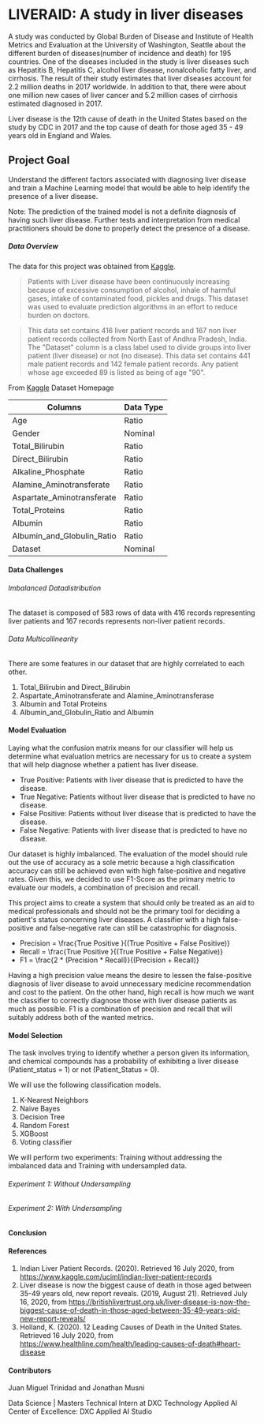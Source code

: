 # LIVERAID: A study in liver diseases

A study was conducted by Global Burden of Disease and Institute of Health Metrics and Evaluation at the University of Washington, Seattle about the different burden of diseases(number of incidence and death) for 195 countries. One of the diseases included in the study is liver diseases such as Hepatitis B, Hepatitis C, alcohol liver disease, nonalcoholic fatty liver, and cirrhosis. The result of their study estimates that liver diseases account for 2.2 million deaths in 2017 worldwide. In addition to that, there were about one million new cases of liver cancer and 5.2 million cases of cirrhosis estimated diagnosed in 2017.

Liver disease is the 12th cause of death in the United States based on the study by CDC in 2017 and the top cause of death for those aged 35 - 49 years old in England and Wales.


## Project Goal
Understand the different factors associated with diagnosing liver disease and train a Machine Learning model that would be able to help identify the presence of a liver disease.

Note: The prediction of the trained model is not a definite diagnosis of having such liver disease. Further tests and interpretation from medical practitioners should be done to properly detect the presence of a disease.

##### Data Overview
The data for this project was obtained from [Kaggle](https://www.kaggle.com/uciml/indian-liver-patient-records).

> Patients with Liver disease have been continuously increasing because of excessive consumption of alcohol, inhale of harmful gases, intake of contaminated food, pickles and drugs. This dataset was used to evaluate prediction algorithms in an effort to reduce burden on doctors.

>This data set contains 416 liver patient records and 167 non liver patient records collected from North East of Andhra Pradesh, India. The "Dataset" column is a class label used to divide groups into liver patient (liver disease) or not (no disease). This data set contains 441 male patient records and 142 female patient records.
Any patient whose age exceeded 89 is listed as being of age "90".

From [Kaggle](https://www.kaggle.com/uciml/indian-liver-patient-records) Dataset Homepage

| Columns                    | Data Type   |
|----------------------------|-------------|
| Age                        | Ratio     |
| Gender                     | Nominal |
| Total_Bilirubin            | Ratio            |
| Direct_Bilirubin           | Ratio            |
| Alkaline_Phosphate         | Ratio            |
| Alamine_Aminotransferate   | Ratio            |
| Aspartate_Aminotransferate | Ratio            |
| Total_Proteins             | Ratio            |
| Albumin                    | Ratio            |
| Albumin_and_Globulin_Ratio | Ratio            |
| Dataset                    | Nominal            |

#### Data Challenges
###### Imbalanced Datadistribution
The dataset is composed of 583 rows of data with 416 records representing liver patients and 167 records represents non-liver patient records. 

###### Data Multicollinearity
There are some features in our dataset that are highly correlated to each other.
1. Total_Bilirubin and Direct_Bilirubin
2. Aspartate_Aminotransferate and Alamine_Aminotransferase
3. Albumin and Total Proteins
4. Albumin_and_Globulin_Ratio and Albumin

#### Model Evaluation
Laying what the confusion matrix means for our classifier will help us determine what evaluation metrics are necessary for us to create a system that will help diagnose whether a patient has liver disease.

* True Positive: Patients with liver disease that is predicted to have the disease.
* True Negative: Patients without liver disease that is predicted to have no disease.
* False Positive: Patients without liver disease that is predicted to have the disease.
* False Negative: Patients with liver disease that is predicted to have no disease.

Our dataset is highly imbalanced. The evaluation of the model should rule out the use of accuracy as a sole metric because a high classification accuracy can still be achieved even with high false-positive and negative rates. Given this, we decided to use F1-Score as the primary metric to evaluate our models, a combination of precision and recall.

This project aims to create a system that should only be treated as an aid to medical professionals and should not be the primary tool for deciding a patient's status concerning liver diseases. A classifier with a high false-positive and false-negative rate can still be catastrophic for diagnosis.

* Precision =  \frac{True Positive }{(True Positive + False Positive)}
* Recall =  \frac{True Positive }{(True Positive + False Negative)}
* F1 =  \frac{2 * (Precision * Recall)}{(Precision + Recall)}

Having a high precision value means the desire to lessen the false-positive diagnosis of liver disease to avoid unnecessary medicine recommendation and cost to the patient. On the other hand, high recall is how much we want the classifier to correctly diagnose those with liver disease patients as much as possible. F1 is a combination of precision and recall that will suitably address both of the wanted metrics.

#### Model Selection
The task involves trying to identify whether a person given its information, and chemical compounds has a probability of exhibiting a liver disease (Patient_status = 1) or not (Patient_Status = 0).

We will use the following classification models.

1. K-Nearest Neighbors
2. Naive Bayes
3. Decision Tree
4. Random Forest
5. XGBoost
6. Voting classifier

We will perform two experiments: Training without addressing the imbalanced data and Training with undersampled data.

###### Experiment 1: Without Undersampling

###### Experiment 2: With Undersampling

#### Conclusion



#### References
1. Indian Liver Patient Records. (2020). Retrieved 16 July 2020, from https://www.kaggle.com/uciml/indian-liver-patient-records
2. Liver disease is now the biggest cause of death in those aged between 35-49 years old, new report reveals. (2019, August 21). Retrieved July 16, 2020, from https://britishlivertrust.org.uk/liver-disease-is-now-the-biggest-cause-of-death-in-those-aged-between-35-49-years-old-new-report-reveals/
3. Holland, K. (2020). 12 Leading Causes of Death in the United States. Retrieved 16 July 2020, from https://www.healthline.com/health/leading-causes-of-death#heart-disease

#### Contributors
Juan Miguel Trinidad and Jonathan Musni

Data Science | Masters Technical Intern at DXC Technology Applied AI Center of Excellence: DXC Applied AI Studio
